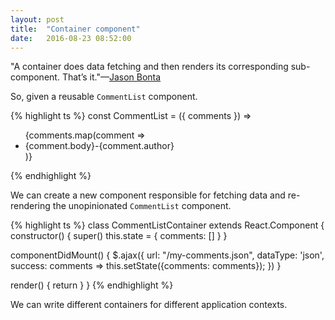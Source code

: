 ```yaml
---
layout: post
title:  "Container component"
date:   2016-08-23 08:52:00
---
```


"A container does data fetching and then renders its corresponding sub-component. That’s it."&mdash;[Jason Bonta](https://twitter.com/jasonbonta)

So, given a reusable `CommentList` component.

{% highlight ts %}
const CommentList = ({ comments }) =>
  <ul>
    {comments.map(comment =>
      <li>{comment.body}-{comment.author}</li>
    )}
  </ul>
{% endhighlight %}

We can create a new component responsible for fetching data and re-rendering the unopinionated `CommentList` component.

{% highlight ts %}
class CommentListContainer extends React.Component {
  constructor() {
    super()
    this.state = { comments: [] }
  }

  componentDidMount() {
    $.ajax({
      url: "/my-comments.json",
      dataType: 'json',
      success: comments =>
        this.setState({comments: comments});
    })
  }

  render() {
    return <CommentList comments={this.state.comments} />
  }
}
{% endhighlight %}

We can write different containers for different application contexts.
